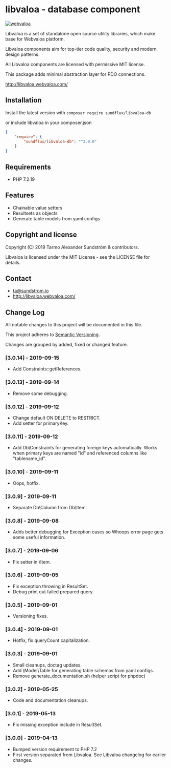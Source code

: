libvaloa - database component
========

[![webvaloa](https://github.com/sundflux/libvaloa/blob/master/.vendor.png)](https://github.com/sundflux/libvaloa/blob/master/.vendor.png)

Libvaloa is a set of standalone open source utility libraries, which make base for Webvaloa platform. 

Libvaloa components aim for top-tier code quality, security and modern design patterns. 

All Libvaloa components are licensed with permissive MIT license.

This package adds minimal abstraction layer for PDO connections.

http://libvaloa.webvaloa.com/

## Installation

Install the latest version with `composer require sundflux/libvaloa-db`

or include libvaloa in your composer.json

```json
{
    "require": {
        "sundflux/libvaloa-db": "^3.0.0"
    }
}
```

## Requirements

- PHP 7.2.19

## Features

- Chainable value setters
- Resultsets as objects
- Generate table models from yaml configs

## Copyright and license

Copyright (C) 2019 Tarmo Alexander Sundström & contributors.

Libvaloa is licensed under the MIT License - see the LICENSE file for details.

## Contact

- ta@sundstrom.io
- http://libvaloa.webvaloa.com/

## Change Log
All notable changes to this project will be documented in this file.

This project adheres to [Semantic Versioning](http://semver.org/).

Changes are grouped by added, fixed or changed feature.

### [3.0.14] - 2019-09-15
- Add Constraints::getReferences.

### [3.0.13] - 2019-09-14
- Remove some debugging.

### [3.0.12] - 2019-09-12
- Change default ON DELETE to RESTRICT.
- Add setter for primaryKey.

### [3.0.11] - 2019-09-12
- Add Db\Constraints for generating foreign keys automatically. Works when primary keys are named "id" and referenced columns like "tablename_id".

### [3.0.10] - 2019-09-11
- Oops, hotfix.

### [3.0.9] - 2019-09-11
- Separate Db\Column from Db\Item. 

### [3.0.8] - 2019-09-08
- Adds better debugging for Exception cases so Whoops error page gets some useful information.

### [3.0.7] - 2019-09-06
- Fix setter in \Item.

### [3.0.6] - 2019-09-05
- Fix exception throwing in ResultSet.
- Debug print out failed prepared query.

### [3.0.5] - 2019-09-01
- Versioning fixes.

### [3.0.4] - 2019-09-01
- Hotfix, fix queryCount capitalization.

### [3.0.3] - 2019-09-01
- Small cleanups, doctag updates.
- Add \Model\Table for generating table schemas from yaml configs.
- Remove generate_documentation.sh (helper script for phpdoc)

### [3.0.2] - 2019-05-25
- Code and documentation cleanups.

### [3.0.1] - 2019-05-13
- Fix missing exception include in ResultSet.

### [3.0.0] - 2019-04-13
- Bumped version requirement to PHP 7.2
- First version separated from Libvaloa. See Libvaloa changelog for earlier changes.
